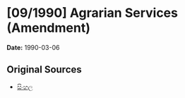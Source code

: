# [09/1990] Agrarian Services (Amendment)

**Date:** 1990-03-06

## Original Sources

- [සිංහල](https://documents.gov.lk/view/acts/1990/3/09-1990_S.pdf)
